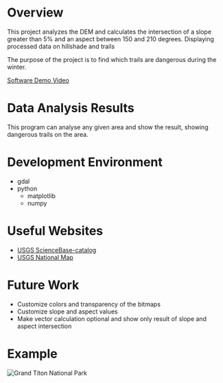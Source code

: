 # Overview

This project analyzes the DEM and calculates the intersection of a slope greater than 5% and an aspect between 150 and 210 degrees. Displaying processed data on hillshade and trails

The purpose of the project is to find which trails are dangerous during the winter.

[Software Demo Video](https://youtu.be/QxVGGd9kNXY)

# Data Analysis Results

This program can analyse any given area and show the result, showing dangerous trails on the area.

# Development Environment

- gdal
- python
  - matplotlib
  - numpy

# Useful Websites

- [USGS ScienceBase-catalog](https://www.sciencebase.gov/catalog/)
- [USGS National Map](https://apps.nationalmap.gov/downloader/)

# Future Work

- Customize colors and transparency of the bitmaps
- Customize slope and aspect values
- Make vector calculation optional and show only result of slope and aspect intersection

# Example

![Grand Titon National Park](out.webp)
